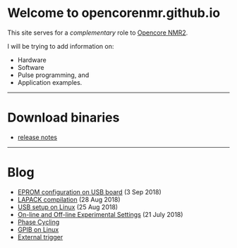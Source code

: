 # Welcome to opencorenmr.github.io

This site serves for a _complementary_ role to [Opencore NMR2](http://kuchem.kyoto-u.ac.jp/bun/indiv/takezo/opencorenmr2/index.html).

I will be trying to add information on:
 - Hardware
 - Software
 - Pulse programming, and
 - Application examples.

- - -

# Download binaries
- [release notes](release/release.md)

- - -

# Blog
- [EPROM configuration on USB board](blog/usb_eprom/mprog.md) (3 Sep 2018)
- [LAPACK compilation](blog/lapack.md) (28 Aug 2018)
- [USB setup on Linux](blog/USBSetupOnLinux.md) (25 Aug 2018)
- [On-line and Off-line Experimental Settings](blog/onLineAndOffLineExpSettings/onLineAndOffLineExpSettings.md) (21 July 2018)
- [Phase Cycling](blog/phaseCycle.md)
- [GPIB on Linux](blog/gpibOnLinux.md)
- [External trigger](blog/extTrig.md)
